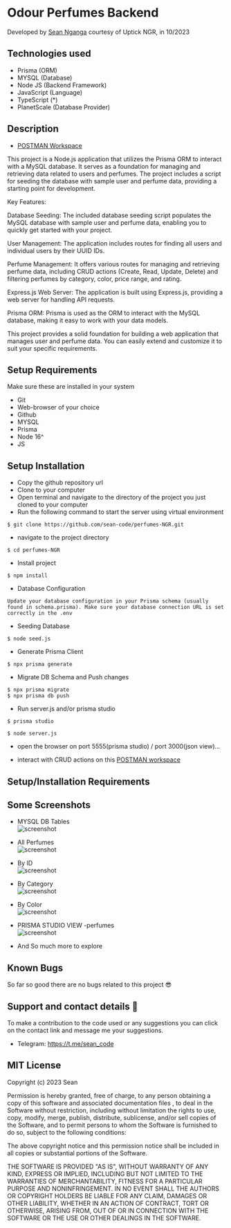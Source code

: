 # Odour Perfumes Backend

Developed by <a href="https://github.com/sean-code" target="_blank">Sean Nganga</a> courtesy of Uptick NGR, in 10/2023

## Technologies used

- Prisma (ORM)
-  MYSQL (Database)
- Node JS (Backend Framework)
- JavaScript (Language)
- TypeScript (*)
- PlanetScale (Database Provider)



## Description

- <a href="https://www.postman.com/vlapp-emmerce/workspace/odour-perfumes/collection/26841432-2a54e5f4-4a02-4f5d-a3c8-15945bf80a14?action=share&creator=26841432" target="_blank">POSTMAN Workspace</a>

This project is a Node.js application that utilizes the Prisma ORM to interact with a MySQL database. It serves as a foundation for managing and retrieving data related to users and perfumes. The project includes a script for seeding the database with sample user and perfume data, providing a starting point for development.

Key Features:

Database Seeding: The included database seeding script populates the MySQL database with sample user and perfume data, enabling you to quickly get started with your project.

User Management: The application includes routes for finding all users and individual users by their UUID IDs.

Perfume Management: It offers various routes for managing and retrieving perfume data, including CRUD actions (Create, Read, Update, Delete) and filtering perfumes by category, color, price range, and rating.

Express.js Web Server: The application is built using Express.js, providing a web server for handling API requests.

Prisma ORM: Prisma is used as the ORM to interact with the MySQL database, making it easy to work with your data models.

This project provides a solid foundation for building a web application that manages user and perfume data. You can easily extend and customize it to suit your specific requirements.


## Setup Requirements
 Make sure these are installed in your system

- Git
- Web-browser of your choice
- Github
- MYSQL
- Prisma
- Node 16^
- JS

## Setup Installation

- Copy the github repository url
- Clone to your computer
- Open terminal and navigate to the directory of the project you just cloned to your computer
- Run the following command to start the server using virtual environment

```
$ git clone https://github.com/sean-code/perfumes-NGR.git 
```

- navigate to the project directory

```
$ cd perfumes-NGR
```
- Install project
```
$ npm install
```
- Database Configuration
```
Update your database configuration in your Prisma schema (usually found in schema.prisma). Make sure your database connection URL is set correctly in the .env
```
- Seeding Database
```
$ node seed.js
```

- Generate  Prisma Client

```
$ npx prisma generate
```

- Migrate DB Schema and Push changes

```
$ npx prisma migrate 
$ npx prisma db push

```

- Run server.js and/or prisma studio
```
$ prisma studio
```
```
$ node server.js
```



- open the browser on port 5555(prisma studio) / port 3000(json view)...


- interact with CRUD actions on this <a href="https://www.postman.com/vlapp-emmerce/workspace/odour-perfumes/collection/26841432-2a54e5f4-4a02-4f5d-a3c8-15945bf80a14?action=share&creator=26841432" target="_blank">POSTMAN workspace</a>


## Setup/Installation Requirements



## Some Screenshots

- MYSQL DB Tables
    <br>
  <img src="./assets/images/PlanetScale DB.png" alt="screenshot" />


- All Perfumes
  <br>
  <img src="./assets/images/AllPerfumes.png" alt="screenshot" />


- By ID
    <br>
  <img src="./assets/images/PerfumeByID.png" alt="screenshot" />

- By Category
    <br>
  <img src="./assets/images/By Category.png" alt="screenshot" />


- By Color
    <br>
  <img src="./assets/images/ByColor.png" alt="screenshot" />

- PRISMA STUDIO VIEW -perfumes
    <br>
  <img src="./assets/images/Prisma Studio View.png" alt="screenshot" />



* And So much more to explore


## Known Bugs

So far so good there are no bugs related to this project 😎

## Support and contact details 🙂

To make a contribution to the code used or any suggestions you can click on the contact link and message me your suggestions.

- Telegram: https://t.me/sean_code

## MIT License

Copyright (c) 2023 Sean

Permission is hereby granted, free of charge, to any person obtaining a copy
of this software and associated documentation files , to deal
in the Software without restriction, including without limitation the rights
to use, copy, modify, merge, publish, distribute, sublicense, and/or sell
copies of the Software, and to permit persons to whom the Software is
furnished to do so, subject to the following conditions:

The above copyright notice and this permission notice shall be included in all
copies or substantial portions of the Software.

THE SOFTWARE IS PROVIDED "AS IS", WITHOUT WARRANTY OF ANY KIND, EXPRESS OR
IMPLIED, INCLUDING BUT NOT LIMITED TO THE WARRANTIES OF MERCHANTABILITY,
FITNESS FOR A PARTICULAR PURPOSE AND NONINFRINGEMENT. IN NO EVENT SHALL THE
AUTHORS OR COPYRIGHT HOLDERS BE LIABLE FOR ANY CLAIM, DAMAGES OR OTHER
LIABILITY, WHETHER IN AN ACTION OF CONTRACT, TORT OR OTHERWISE, ARISING FROM,
OUT OF OR IN CONNECTION WITH THE SOFTWARE OR THE USE OR OTHER DEALINGS IN THE
SOFTWARE.


